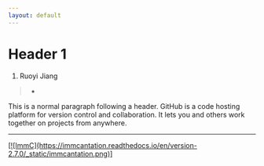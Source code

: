```yaml
---
layout: default
---
```


# Header 1

1. Ruoyi Jiang 

> *

This is a normal paragraph following a header. GitHub is a code hosting platform for version control and collaboration. It lets you and others work together on projects from anywhere.

* * *

<a href="https://changeo.readthedocs.io/en/latest/examples/10x.html" rel = "Tutorials">
[![ImmC](https://immcantation.readthedocs.io/en/version-2.7.0/_static/immcantation.png)]</a>